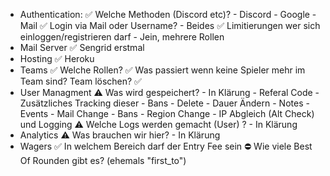 -   Authentication:
    ✅ Welche Methoden (Discord etc)? 
        - Discord 
        - Google 
        - Mail
    ✅ Login via Mail oder Username?
        - Beides
    ✅ Limitierungen wer sich einloggen/registrieren darf
        - Jein, mehrere Rollen
-   Mail Server
    ✅ Sengrid erstmal
-   Hosting
    ✅ Heroku
-   Teams
    ✅ Welche Rollen?
    ✅ Was passiert wenn keine Spieler mehr im Team sind? Team löschen? ✅
-   User Managment
    ⚠️ Was wird gespeichert?
        - In Klärung
        - Referal Code
            - Zusätzliches Tracking dieser
        - Bans
            - Delete
            - Dauer Ändern
        - Notes
        - Events
            - Mail Change
            - Bans
            - Region Change
        - IP Abgleich (Alt Check) und Logging
    ⚠️ Welche Logs werden gemacht (User) ?
        - In Klärung
-   Analytics
    ⚠️ Was brauchen wir hier?
        - In Klärung
-   Wagers
    ✅ In welchem Bereich darf der Entry Fee sein
    ⛔ Wie viele Best Of Rounden gibt es? (ehemals "first_to")
    
